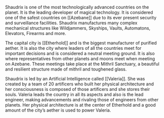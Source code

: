 Shaudrix is one of the most technologically advanced countries on the planet. It is the leading developer of magical technology. It is considered one of the safest countries on [[Azebane]] due to its ever present security and surveillance facilities. Shaudrix manufactures many complex mechanical structures like Wildjammers, Skyships, Vaults, Automatons, Elevators, Firearms and more.

The capital city is [[Etherhold]] and is the biggest manufacturer of purified aether. It is also the city where leaders of all the countries meet for important decisions and is considered a neutral meeting ground. It is also where representatives from other planets and moons meet when meeting on Azebane. These meetings take place at the Mithril Sanctuary, a beautiful and resilient structure made of mithril and toughened glass.

Shaudrix is led by an Artificial Intelligence called [[Valeria]]. She was created by a team of 20 artificers who built her physical architecture and her consciousness is composed of those artificers and she stores their souls. Valeria leads the country in all its aspects and also is the lead engineer, making advancements and rivaling those of engineers from other planets. Her physical architecture is at the center of Etherhold and a good amount of the city’s aether is used to power Valeria.